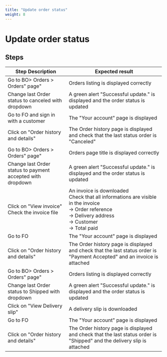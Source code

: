 ```yaml
---
title: "Update order status"
weight: 8
---
```


# Update order status
## Steps
| Step Description | Expected result |
| ----- | ----- |
| Go to BO> Orders > Orders" page" | Orders listing is displayed correctly |
| Change last Order status to canceled with dropdown | A green alert "Successful update." is displayed and the order status is updated |
| Go to FO and sign in with a customer | The "Your account" page is displayed |
| Click on "Order history and details" | The Order history page is displayed and check that the last status order is "Canceled" |
| Go to BO> Orders > Orders" page" | Orders page title is displayed correctly |
| Change last Order status to payment accepted with dropdown | A green alert "Successful update." is displayed and the order status is updated |
| Click on "View invoice"<br>Check the invoice file | An invoice is downloaded<br>Check that all informations are visible in the invoice<br>-> Order reference<br>-> Delivery address<br>-> Customer<br>-> Total paid |
| Go to FO | The "Your account" page is displayed |
| Click on "Order history and details" | The Order history page is displayed and check that the last status order is "Payment Accepted" and an invoice is attached |
| Go to BO> Orders > Orders" page" | Orders listing is displayed correctly |
| Change last Order status to Shipped with dropdown | A green alert "Successful update." is displayed and the order status is updated |
| Click on "View Delivery slip" | A delivery slip is downloaded |
| Go to FO | The "Your account" page is displayed |
| Click on "Order history and details" | The Order history page is displayed and check that the last status order is "Shipped" and the delivery slip is attached |
